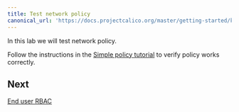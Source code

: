 ```yaml
---
title: Test network policy
canonical_url: 'https://docs.projectcalico.org/master/getting-started/kubernetes/installation/hardway/test-network-policy'
---
```


In this lab we will test network policy.

Follow the instructions in the [Simple policy tutorial](/{{page.version}}/security/tutorials/kubernetes-policy-basic) to verify policy works correctly.

## Next

[End user RBAC](./end-user-rbac)
